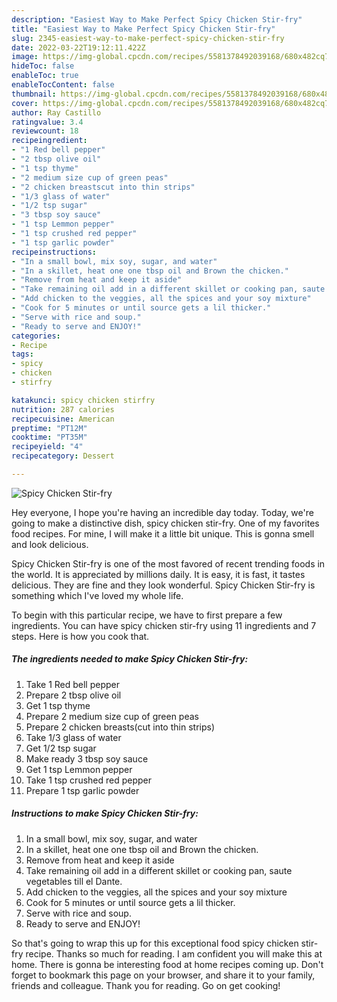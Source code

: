 ```yaml
---
description: "Easiest Way to Make Perfect Spicy Chicken Stir-fry"
title: "Easiest Way to Make Perfect Spicy Chicken Stir-fry"
slug: 2345-easiest-way-to-make-perfect-spicy-chicken-stir-fry
date: 2022-03-22T19:12:11.422Z
image: https://img-global.cpcdn.com/recipes/5581378492039168/680x482cq70/spicy-chicken-stir-fry-recipe-main-photo.jpg
hideToc: false
enableToc: true
enableTocContent: false
thumbnail: https://img-global.cpcdn.com/recipes/5581378492039168/680x482cq70/spicy-chicken-stir-fry-recipe-main-photo.jpg
cover: https://img-global.cpcdn.com/recipes/5581378492039168/680x482cq70/spicy-chicken-stir-fry-recipe-main-photo.jpg
author: Ray Castillo
ratingvalue: 3.4
reviewcount: 18
recipeingredient:
- "1 Red bell pepper"
- "2 tbsp olive oil"
- "1 tsp thyme"
- "2 medium size cup of green peas"
- "2 chicken breastscut into thin strips"
- "1/3 glass of water"
- "1/2 tsp sugar"
- "3 tbsp soy sauce"
- "1 tsp Lemmon pepper"
- "1 tsp crushed red pepper"
- "1 tsp garlic powder"
recipeinstructions:
- "In a small bowl, mix soy, sugar, and water"
- "In a skillet, heat one one tbsp oil and Brown the chicken."
- "Remove from heat and keep it aside"
- "Take remaining oil add in a different skillet or cooking pan, saute vegetables till el Dante."
- "Add chicken to the veggies, all the spices and your soy mixture"
- "Cook for 5 minutes or until source gets a lil thicker."
- "Serve with rice and soup."
- "Ready to serve and ENJOY!"
categories:
- Recipe
tags:
- spicy
- chicken
- stirfry

katakunci: spicy chicken stirfry 
nutrition: 287 calories
recipecuisine: American
preptime: "PT12M"
cooktime: "PT35M"
recipeyield: "4"
recipecategory: Dessert

---
```



![Spicy Chicken Stir-fry](https://img-global.cpcdn.com/recipes/5581378492039168/680x482cq70/spicy-chicken-stir-fry-recipe-main-photo.jpg)

Hey everyone, I hope you're having an incredible day today. Today, we're going to make a distinctive dish, spicy chicken stir-fry. One of my favorites food recipes. For mine, I will make it a little bit unique. This is gonna smell and look delicious.

Spicy Chicken Stir-fry is one of the most favored of recent trending foods in the world. It is appreciated by millions daily. It is easy, it is fast, it tastes delicious. They are fine and they look wonderful. Spicy Chicken Stir-fry is something which I've loved my whole life.




To begin with this particular recipe, we have to first prepare a few ingredients. You can have spicy chicken stir-fry using 11 ingredients and 7 steps. Here is how you cook that.

<!--inarticleads1-->

##### The ingredients needed to make Spicy Chicken Stir-fry:

1. Take 1 Red bell pepper
1. Prepare 2 tbsp olive oil
1. Get 1 tsp thyme
1. Prepare 2 medium size cup of green peas
1. Prepare 2 chicken breasts(cut into thin strips)
1. Take 1/3 glass of water
1. Get 1/2 tsp sugar
1. Make ready 3 tbsp soy sauce
1. Get 1 tsp Lemmon pepper
1. Take 1 tsp crushed red pepper
1. Prepare 1 tsp garlic powder




<!--inarticleads2-->

##### Instructions to make Spicy Chicken Stir-fry:

1. In a small bowl, mix soy, sugar, and water
1. In a skillet, heat one one tbsp oil and Brown the chicken.
1. Remove from heat and keep it aside
1. Take remaining oil add in a different skillet or cooking pan, saute vegetables till el Dante.
1. Add chicken to the veggies, all the spices and your soy mixture
1. Cook for 5 minutes or until source gets a lil thicker.
1. Serve with rice and soup.
1. Ready to serve and ENJOY!



So that's going to wrap this up for this exceptional food spicy chicken stir-fry recipe. Thanks so much for reading. I am confident you will make this at home. There is gonna be interesting food at home recipes coming up. Don't forget to bookmark this page on your browser, and share it to your family, friends and colleague. Thank you for reading. Go on get cooking!

